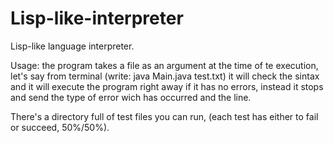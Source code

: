 # Lisp-like-interpreter
Lisp-like language interpreter.

Usage: the program takes a file as an argument at the time of te execution, let's say from terminal (write: java Main.java test.txt)
it will check the sintax and it will execute the program right away if it has no errors, instead it stops and send the type of error 
wich has occurred and the line.

There's a directory full of test files you can run, (each test has either to fail or succeed, 50%/50%).
